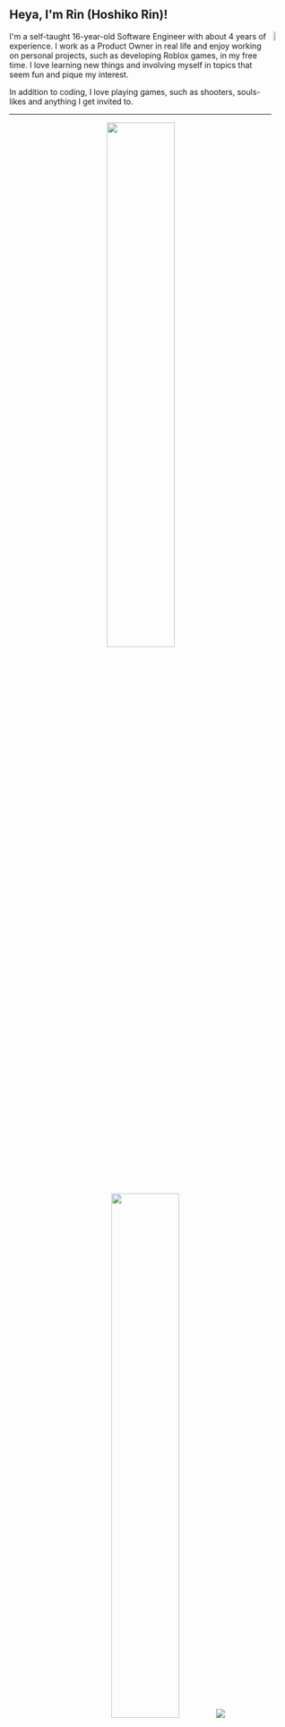 ## Heya, I'm Rin (Hoshiko Rin)!
<img align="right" width="6.5%" src="https://i.ibb.co/8z76419/nikodance.gif">

I'm a self-taught 16-year-old Software Engineer with about 4 years of experience. I work as a Product Owner in real life and enjoy working on personal projects, such as developing Roblox games, in my free time. I love learning new things and involving myself in topics that seem fun and pique my interest.

In addition to coding, I love playing games, such as shooters, souls-likes and anything I get invited to.

---
<p align="center">
	<img width="49%" src="https://github-widgetbox-shadow.vercel.app/api/skills?languages=python,luau,js,node&includeNames=true&theme=aether">
	<img width="49%" src="https://github-widgetbox-shadow.vercel.app/api/skills?tools=vscode,git,windows,linux&includeNames=true&theme=aether">
	<img src="https://github-widgetbox.vercel.app/api/profile?username=rinshoki&data=followers,repositories,stars,commits&theme=aether">
</p>
